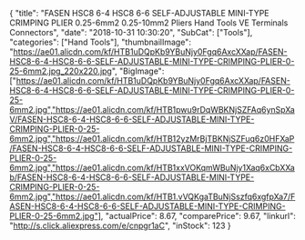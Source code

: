 {
	"title": "FASEN HSC8 6-4 HSC8 6-6 SELF-ADJUSTABLE MINI-TYPE CRIMPING PLIER 0.25-6mm2 0.25-10mm2 Pliers Hand Tools VE Terminals Connectors",
	"date": "2018-10-31 10:30:20",
	"SubCat": ["Tools"],
	"categories": ["Hand Tools"],
	"thumbnailImage": "https://ae01.alicdn.com/kf/HTB1uDQpKb9YBuNjy0Fgq6AxcXXap/FASEN-HSC8-6-4-HSC8-6-6-SELF-ADJUSTABLE-MINI-TYPE-CRIMPING-PLIER-0-25-6mm2.jpg_220x220.jpg",
	"BigImage": ["https://ae01.alicdn.com/kf/HTB1uDQpKb9YBuNjy0Fgq6AxcXXap/FASEN-HSC8-6-4-HSC8-6-6-SELF-ADJUSTABLE-MINI-TYPE-CRIMPING-PLIER-0-25-6mm2.jpg","https://ae01.alicdn.com/kf/HTB1pwu9rDqWBKNjSZFAq6ynSpXaV/FASEN-HSC8-6-4-HSC8-6-6-SELF-ADJUSTABLE-MINI-TYPE-CRIMPING-PLIER-0-25-6mm2.jpg","https://ae01.alicdn.com/kf/HTB12yzMrBjTBKNjSZFuq6z0HFXaP/FASEN-HSC8-6-4-HSC8-6-6-SELF-ADJUSTABLE-MINI-TYPE-CRIMPING-PLIER-0-25-6mm2.jpg","https://ae01.alicdn.com/kf/HTB1xxVOKqmWBuNjy1Xaq6xCbXXab/FASEN-HSC8-6-4-HSC8-6-6-SELF-ADJUSTABLE-MINI-TYPE-CRIMPING-PLIER-0-25-6mm2.jpg","https://ae01.alicdn.com/kf/HTB1.vVQKgaTBuNjSszfq6xgfpXa7/FASEN-HSC8-6-4-HSC8-6-6-SELF-ADJUSTABLE-MINI-TYPE-CRIMPING-PLIER-0-25-6mm2.jpg"],
	"actualPrice": 8.67,
	"comparePrice": 9.67,
	"linkurl": "http://s.click.aliexpress.com/e/cnpgr1aC",
	"inStock": 123
}
